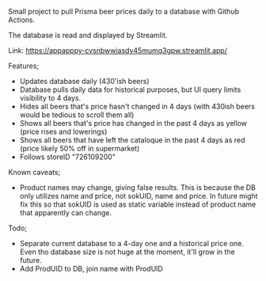 Small project to pull Prisma beer prices daily to a database with Github Actions.

The database is read and displayed by Streamlit.

Link: 
https://appapppy-cvsnbwwiasdy45mumq3gpw.streamlit.app/

Features;

- Updates database daily (430'ish beers)
- Database pulls daily data for historical purposes, but UI query limits visibility to 4 days. 
- Hides all beers that's price hasn't changed in 4 days (with 430ish beers would be tedious to scroll them all)
- Shows all beers that's price has changed in the past 4 days as yellow (price rises and lowerings)
- Shows all beers that have left the cataloque in the past 4 days as red (price likely 50% off in supermarket)
- Follows storeID "726109200"


Known caveats; 

- Product names may change, giving false results. This is because the DB only utilizes name and price, not sokUID, name and price. In future might fix this so that sokUID is used as static variable instead of product name that apparently can change. 

Todo; 

- Separate current database to a 4-day one and a historical price one. Even tho database size is not huge at the moment, it'll grow in the future. 
- Add ProdUID to DB, join name with ProdUID
